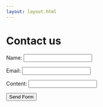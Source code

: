 ```yaml
---
layout: layout.html
---
```

# Contact us

<form action="https://formsubmit.co/a3722e7bf31ae37b6c83ca928101b480" method="post">
  <p>
    <label>Name:
      <input type="text" name="name">
    </label>    
  </p>
  <p>
    <label for="email">Email:</label>
    <input type="email" id="email" name="email">    
  </p>
  <p>
    <label for="content">Content:</label>
    <input type="content" id="content" name="content">    
  </p>
  <input type="hidden" name="_next" value="https://sad-mccarthy-a61d59.netlify.app/thanks">
  <input type="submit" value="Send Form">
</form>
